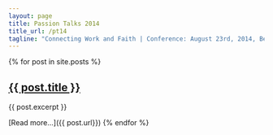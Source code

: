 ```yaml
---
layout: page
title: Passion Talks 2014
title_url: /pt14
tagline: "Connecting Work and Faith | Conference: August 23rd, 2014, Berkeley"
---
```


{% for post in site.posts %}
  <h2><a href="{{ site.baseurl }}{{ post.url }}">{{ post.title }}</a></h2>

  {{ post.excerpt }}

  [Read more...]({{ post.url}})
{% endfor %}
